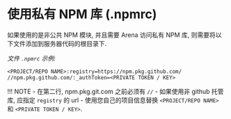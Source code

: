 # 使用私有 NPM 库 (.npmrc)

如果使用的是非公共 NPM 模块, 并且需要 Arena 访问私有 NPM 库, 则需要将以下文件添加到服务器代码的根目录下.

*文件 ```.npmrc``` 示例:*
```
<PROJECT/REPO NAME>:registry=https://npm.pkg.github.com/
//npm.pkg.github.com/:_authToken=<PRIVATE TOKEN / KEY>
```

!!! NOTE
    - 在第二行, npm.pkg.git.com 之前必须有 `//`
    - 如果使用非 github 托管库, 应指定 `registry` 的 url
    - 使用您自己的项目信息替换 `<PROJECT/REPO NAME>` 和 `<PRIVATE TOKEN / KEY>`.

